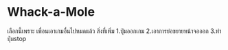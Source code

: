 # Whack-a-Mole
เลือกนี้เพราะ เพื่อนเอาเกมอื่นไปหมดแล้ว
สิ่งที่เพิ่ม 1.ปุ่มออกเกม 2.เอาการย่อขยายหน้าจอออก 3.ทำปุ่มstop 
